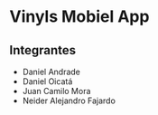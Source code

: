 # Vinyls Mobiel App
## Integrantes
- Daniel Andrade
- Daniel Oicatá
- Juan Camilo Mora
- Neider Alejandro Fajardo

